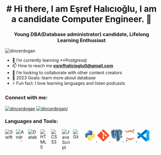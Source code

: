 

<h1 align="center"># Hi there, I am Eşref Halıcıoğlu, I am a candidate Computer Engineer.  👋 </h1>
<h3 align="center">Young DBA(Database administrator) candidate, Lifelong Learning Enthusiast</h3>

<p align="left"> <img src="https://komarev.com/ghpvc/?username=dincerdogan&label=Profile%20views&color=0e75b6&style=flat" alt="dincerdogan" /> </p>

- 🌱 I’m currently learning **Postgresql
- 📫 How to reach me **esrefhalicioglu0@gmail.com**
- 👯 I’m looking to collaborate with other content creators
- 🥅 2023 Goals: learn more about database
- ⚡ Fun fact: I love learning languages and listen podcasts

<h3 align="left">Connect with me:</h3>
<p align="left">
<a href="https://twitter.com/hlcesref" target="blank"><img align="center" src="https://cdn.jsdelivr.net/npm/simple-icons@3.0.1/icons/twitter.svg" alt="dincerdogan" height="30" width="40" /></a>
<a href="https://www.linkedin.com/in/esrefhalicioglu/" target="blank"><img align="center" src="https://cdn.jsdelivr.net/npm/simple-icons@3.0.1/icons/linkedin.svg" alt="dincerdogan/" height="30" width="40" /></a>
</p>

<h3 align="left">Languages and Tools:</h3>
<p 

<a target="_blank">


<img align="left"  src="https://cdn-icons-png.flaticon.com/128/732/732250.png" data-src="https://cdn-icons-png.flaticon.com/128/732/732250.png" alt="Swift " title="Swift " width="26" height="40" class="lzy lazyload--done" srcset="https://cdn-icons-png.flaticon.com/128/732/732250.png 4x" style="padding-right:10px" />

<img align="left" src="https://cdn-icons-png.flaticon.com/128/518/518705.png" data-src="https://cdn-icons-png.flaticon.com/128/518/518705.png" alt="Android " title="Android " width="30" height="40" class="lzy lazyload--done" srcset="https://cdn-icons-png.flaticon.com/128/518/518705.png 4x" 
style="padding-right:10px" />

<img align="left" src="https://cdn-icons-png.flaticon.com/128/2232/2232241.png" data-src="https://cdn-icons-png.flaticon.com/128/2232/2232241.png" alt="Database " title="Database " width="30" height="40" class="lzy lazyload--done" srcset="https://cdn-icons-png.flaticon.com/128/2232/2232241.png 4x" 
style="padding-right:10px">
	
 <img align="left" alt="HTML5" width="26px" src="https://cdn.jsdelivr.net/gh/devicons/devicon/icons/html5/html5-original.svg" style="padding-right:10px;" />
<img align="left" alt="CSS3" width="26px" src="https://cdn.jsdelivr.net/gh/devicons/devicon/icons/css3/css3-original.svg" style="padding-right:10px;" />
<img align="left" alt="JavaScript" width="26px" src="https://cdn.jsdelivr.net/gh/devicons/devicon/icons/javascript/javascript-original.svg" style="padding-right:10px;" />
<img align="left" alt="Git" width="26px" src="https://cdn.jsdelivr.net/gh/devicons/devicon/icons/git/git-original.svg" style="padding-right:10px;" />
 </a>
<a href="https://www.python.org/" target="_blank"> <img src="https://raw.githubusercontent.com/devicons/devicon/master/icons/python/python-original.svg" alt="Python" width="40" height="40"/> </a>
<a href="https://git-scm.com/" target="_blank"> <img src="https://raw.githubusercontent.com/devicons/devicon/master/icons/git/git-original.svg" alt="Git" width="40" height="40"/> </a>
<a href="https://www.postgresql.org/" target="_blank"> <img src="https://raw.githubusercontent.com/devicons/devicon/master/icons/postgresql/postgresql-original.svg" alt="PostgreSQL" width="40" height="40"/> </a>
<a href="https://jupyter.org/" target="_blank"> <img src="https://raw.githubusercontent.com/devicons/devicon/master/icons/jupyter/jupyter-original.svg" alt="Jupyter" width="40" height="40"/> </a>
<a href="https://code.visualstudio.com/" target="_blank"> <img src="https://raw.githubusercontent.com/devicons/devicon/master/icons/vscode/vscode-original.svg" alt="VsCode" width="40" height="40"/> </a>

</p>

